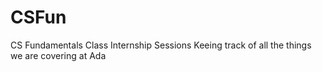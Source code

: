 # CSFun

CS Fundamentals Class Internship Sessions
Keeing track of all the things we are covering at Ada
